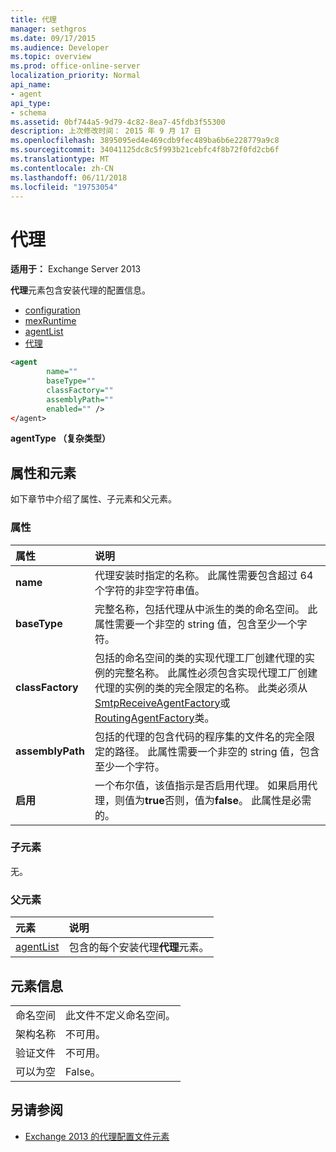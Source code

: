 ```yaml
---
title: 代理
manager: sethgros
ms.date: 09/17/2015
ms.audience: Developer
ms.topic: overview
ms.prod: office-online-server
localization_priority: Normal
api_name:
- agent
api_type:
- schema
ms.assetid: 0bf744a5-9d79-4c82-8ea7-45fdb3f55300
description: 上次修改时间： 2015 年 9 月 17 日
ms.openlocfilehash: 3895095ed4e469cdb9fec489ba6b6e228779a9c8
ms.sourcegitcommit: 34041125dc8c5f993b21cebfc4f8b72f0fd2cb6f
ms.translationtype: MT
ms.contentlocale: zh-CN
ms.lasthandoff: 06/11/2018
ms.locfileid: "19753054"
---
```

# <a name="agent"></a>代理
  
**适用于：** Exchange Server 2013
  
**代理**元素包含安装代理的配置信息。 
  
- [configuration](configuration.md) 
- [mexRuntime](mexruntime.md)
- [agentList](agentlist.md)
- [代理](agent.md)
  
```XML
<agent
        name=""
        baseType=""
        classFactory=""
        assemblyPath=""
        enabled="" />
</agent>
```

**agentType （复杂类型）**

## <a name="attributes-and-elements"></a>属性和元素

如下章节中介绍了属性、子元素和父元素。
  
### <a name="attributes"></a>属性

|**属性**|**说明**|
|:-----|:-----|
|**name** <br/> |代理安装时指定的名称。 此属性需要包含超过 64 个字符的非空字符串值。  <br/> |
|**baseType** <br/> |完整名称，包括代理从中派生的类的命名空间。 此属性需要一个非空的 string 值，包含至少一个字符。  <br/> |
|**classFactory** <br/> |包括的命名空间的类的实现代理工厂创建代理的实例的完整名称。 此属性必须包含实现代理工厂创建代理的实例的类的完全限定的名称。 此类必须从[SmtpReceiveAgentFactory](https://msdn.microsoft.com/library/Microsoft.Exchange.Data.Transport.Smtp.SmtpReceiveAgentFactory.aspx)或[RoutingAgentFactory](https://msdn.microsoft.com/library/Microsoft.Exchange.Data.Transport.Routing.RoutingAgentFactory.aspx)类。  <br/> |
|**assemblyPath** <br/> |包括的代理的包含代码的程序集的文件名的完全限定的路径。 此属性需要一个非空的 string 值，包含至少一个字符。  <br/> |
|**启用** <br/> |一个布尔值，该值指示是否启用代理。 如果启用代理，则值为**true**否则，值为**false**。 此属性是必需的。  <br/> |
   
### <a name="child-elements"></a>子元素

无。
  
### <a name="parent-elements"></a>父元素

|**元素**|**说明**|
|:-----|:-----|
|[agentList](agentlist.md) <br/> |包含的每个安装代理**代理**元素。  <br/> |
   
## <a name="element-information"></a>元素信息

|||
|:-----|:-----|
|命名空间  <br/> |此文件不定义命名空间。  <br/> |
|架构名称  <br/> |不可用。  <br/> |
|验证文件  <br/> |不可用。  <br/> |
|可以为空  <br/> |False。  <br/> |
   
## <a name="see-also"></a>另请参阅

- [Exchange 2013 的代理配置文件元素](agents-configuration-file-elements-for-exchange-2013.md)

